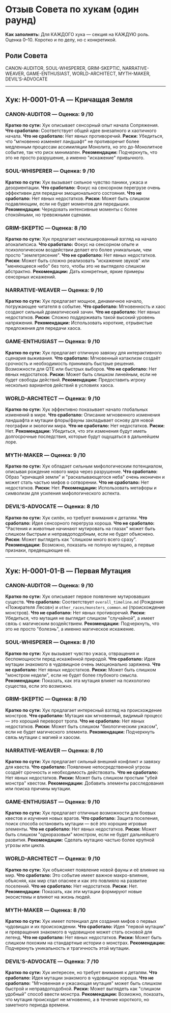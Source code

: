 # Отзыв Совета по хукам (один раунд)

**Как заполнять:** Для КАЖДОГО хука — секция на КАЖДУЮ роль. Оценка 0–10. Коротко и по делу, но с конкретикой.

## Роли Совета
CANON-AUDITOR, SOUL-WHISPERER, GRIM-SKEPTIC, NARRATIVE-WEAVER, GAME-ENTHUSIAST, WORLD-ARCHITECT, MYTH-MAKER, DEVIL'S-ADVOCATE

---

## Хук: H-0001-01-A — Кричащая Земля

### CANON-AUDITOR — Оценка: 9 /10
**Кратко по сути:** Хук описывает сенсорный опыт начала Сопряжения.
**Что сработало:** Соответствует общей идее внезапного и хаотичного начала.
**Что не сработало:** Нет явных противоречий.
**Риски:** Убедиться, что "мгновенно изменяет ландшафт" не противоречит более медленным процессам ассимиляции Монолита, но это до-Монолитное событие, так что риск минимален.
**Рекомендации:** Подчеркнуть, что это не просто разрушение, а именно "искажение" привычного.

### SOUL-WHISPERER — Оценка: 9 /10
**Кратко по сути:** Хук вызывает сильное чувство паники, ужаса и дезориентации.
**Что сработало:** Фокус на сенсорном перегрузе очень эффективен для передачи эмоционального состояния.
**Что не сработало:** Нет явных недостатков.
**Риски:** Может быть слишком подавляющим, если не будет моментов для передышки.
**Рекомендации:** Чередовать интенсивные моменты с более спокойными, но тревожными сценами.

### GRIM-SKEPTIC — Оценка: 8 /10
**Кратко по сути:** Хук предлагает неклишированный взгляд на начало апокалипсиса.
**Что сработало:** Фокус на сенсорном опыте и психологическом воздействии делает его более уникальным, чем просто "землетрясение".
**Что не сработало:** Нет явных недостатков.
**Риски:** Может быть сложно реализовать "искажение звуков" или "меняющееся небо" без того, чтобы это не выглядело слишком абстрактно.
**Рекомендации:** Дать конкретные, яркие примеры сенсорных искажений.

### NARRATIVE-WEAVER — Оценка: 9 /10
**Кратко по сути:** Хук предлагает мощное, динамичное начало, погружающее читателя в событие.
**Что сработало:** Мгновенность и хаос создают сильный драматический зачин.
**Что не сработало:** Нет явных недостатков.
**Риски:** Сложно поддерживать такой высокий уровень напряжения.
**Рекомендации:** Использовать короткие, отрывистые предложения для передачи хаоса.

### GAME-ENTHUSIAST — Оценка: 9 /10
**Кратко по сути:** Хук предлагает отличную завязку для интерактивного сценария выживания.
**Что сработало:** Мгновенный катаклизм создаёт срочность и необходимость принимать быстрые решения. Возможности для QTE или быстрых выборов.
**Что не сработало:** Нет явных недостатков.
**Риски:** Может быть слишком линейным, если не будет свободы действий.
**Рекомендации:** Предоставить игроку несколько вариантов действий в условиях хаоса.

### WORLD-ARCHITECT — Оценка: 9 /10
**Кратко по сути:** Хук эффективно показывает начало глобальных изменений в мире.
**Что сработало:** Описание мгновенного изменения ландшафта и мутации флоры/фауны закладывает основу для новой географии и экологии мира.
**Что не сработало:** Нет недостатков.
**Риски:** Нет.
**Рекомендации:** Убедиться, что эти изменения будут иметь долгосрочные последствия, которые будут ощущаться в дальнейшем лоре.

### MYTH-MAKER — Оценка: 9 /10
**Кратко по сути:** Хук обладает сильным мифологическим потенциалом, описывая рождение нового мира через разрушение.
**Что сработало:** Образ "кричащей земли" и "раскалывающегося неба" очень иконичен и может стать частью мифов о сотворении.
**Что не сработало:** Нет недостатков.
**Риски:** Нет.
**Рекомендации:** Использовать метафоры и символизм для усиления мифологического аспекта.

### DEVIL'S-ADVOCATE — Оценка: 8 /10
**Кратко по сути:** Хук силён, но требует внимания к деталям.
**Что сработало:** Идея сенсорного перегруза хороша.
**Что не сработало:** "Растения и животные начинают мутировать на глазах" может быть слишком быстрым и неправдоподобным, если не будет объяснено.
**Риски:** Может выглядеть как "слишком много всего сразу".
**Рекомендации:** Возможно, показать не полную мутацию, а первые признаки, предвещающие её.

---

## Хук: H-0001-01-B — Первая Мутация

### CANON-AUDITOR — Оценка: 9 /10
**Кратко по сути:** Хук описывает первое появление мутировавших существ.
**Что сработало:** Соответствует `overall_timeline.md` (Рождение «Пожирателя Лесов») и `other_races/monsters_common.md` (происхождение монстров).
**Что не сработало:** Нет явных противоречий.
**Риски:** Убедиться, что мутация не выглядит слишком "случайной", а имеет связь с магическим воздействием.
**Рекомендации:** Подчеркнуть, что это не просто "болезнь", а именно магическое искажение.

### SOUL-WHISPERER — Оценка: 8 /10
**Кратко по сути:** Хук вызывает чувство ужаса, отвращения и беспомощности перед искажённой природой.
**Что сработало:** Идея мутации знакомого в чудовищное очень эмоционально заряжена.
**Что не сработало:** Нет явных недостатков.
**Риски:** Может быть слишком "монстром недели", если не будет более глубокого смысла.
**Рекомендации:** Показать, как эта мутация влияет на психологию существа, если это возможно.

### GRIM-SKEPTIC — Оценка: 8 /10
**Кратко по сути:** Хук предлагает интересный взгляд на происхождение монстров.
**Что сработало:** Мутация как мгновенный, видимый процесс — это хороший переворот тропа.
**Что не сработало:** Нет явных недостатков.
**Риски:** Может быть слишком "биологическим ужасом", если не будет магического элемента.
**Рекомендации:** Подчеркнуть связь мутации с магией и хаосом.

### NARRATIVE-WEAVER — Оценка: 8 /10
**Кратко по сути:** Хук предлагает сильный внешний конфликт и завязку для квеста.
**Что сработало:** Появление непосредственной угрозы создаёт срочность и необходимость действовать.
**Что не сработало:** Нет явных недостатков.
**Риски:** Может быть слишком простым "убей монстра" квестом.
**Рекомендации:** Добавить элементы расследования или поиска причины мутации.

### GAME-ENTHUSIAST — Оценка: 9 /10
**Кратко по сути:** Хук предлагает отличные возможности для боевых квестов и изучения новых врагов.
**Что сработало:** Защита поселения, поиск способа остановить мутации — всё это хорошие игровые элементы.
**Что не сработало:** Нет явных недостатков.
**Риски:** Может быть слишком "одноразовым" монстром, если не будет дальнейшего развития.
**Рекомендации:** Сделать мутацию частью более крупной угрозы или цикла.

### WORLD-ARCHITECT — Оценка: 9 /10
**Кратко по сути:** Хук объясняет появление новой фауны и её влияние на мир.
**Что сработало:** Это событие имеет важное макро-влияние, объясняя, как мир стал опаснее и как это повлияло на развитие поселений.
**Что не сработало:** Нет недостатков.
**Риски:** Нет.
**Рекомендации:** Показать, как эти мутации формируют новые экосистемы и влияют на жизнь людей.

### MYTH-MAKER — Оценка: 8 /10
**Кратко по сути:** Хук имеет потенциал для создания мифов о первых чудовищах и их происхождении.
**Что сработало:** Идея "первой мутации" и превращения знакомого в чудовищное может стать основой для легенд.
**Что не сработало:** Нет явных недостатков.
**Риски:** Может быть слишком похожим на стандартные истории о монстрах.
**Рекомендации:** Подчеркнуть уникальность и трагичность этой мутации.

### DEVIL'S-ADVOCATE — Оценка: 7 /10
**Кратко по сути:** Хук интересен, но требует внимания к деталям.
**Что сработало:** Идея мутации знакомого в чудовищное хороша.
**Что не сработало:** "Мгновенная и ужасающая мутация" может быть слишком быстрой и неправдоподобной.
**Риски:** Может выглядеть как "слишком удобный" способ ввести монстра.
**Рекомендации:** Возможно, показать, что мутация происходит не мгновенно, а в течение короткого, но заметного периода времени.
